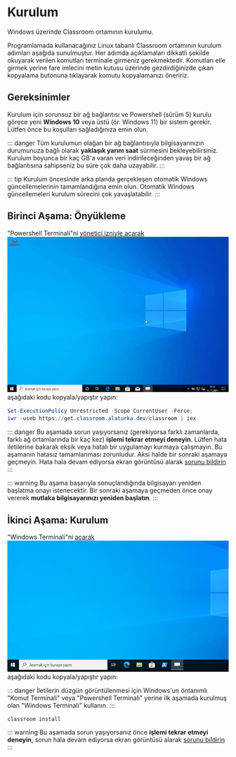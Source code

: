 # Kurulum

Windows üzerinde Classroom ortamının kurulumu.

Programlamada kullanacağınız Linux tabanlı Classroom ortamının kurulum adımları aşağıda sunulmuştur.  Her adımda
açıklamaları dikkatli şekilde okuyarak verilen komutları terminale girmeniz gerekmektedir.  Komutları elle girmek yerine
fare imlecini metin kutusu üzerinde gezdirdiğinizde çıkan kopyalama butonuna tıklayarak komutu kopyalamanızı öneririz.

## Gereksinimler

Kurulum için sorunsuz bir ağ bağlantısı ve Powershell (sürüm 5) kurulu görece yeni **Windows 10** veya üstü (ör. Windows
11) bir sistem gerekir. Lütfen önce bu koşulları sağladığınıza emin olun.

::: danger
Tüm kurulumun olağan bir ağ bağlantısıyla bilgisayarınızın durumunuza bağlı olarak **yaklaşık yarım saat** sürmesini
bekleyebilirsiniz. Kurulum boyunca bir kaç GB'a varan veri indirileceğinden yavaş bir ağ bağlantısına sahipseniz bu süre
çok daha uzayabilir.
:::

::: tip
Kurulum öncesinde arka planda gerçekleşen otomatik Windows güncellemelerinin tamamlandığına emin olun.  Otomatik Windows
güncellemeleri kurulum sürecini çok yavaşlatabilir.
:::

## Birinci Aşama: Önyükleme

"Powershell Terminali"ni <a class="popup" href="#">yönetici izniyle açarak<span><img class="gif" alt="powershell"
src="/images/powershell.gif"/></span></a> aşağıdaki kodu kopyala/yapıştır yapın:

```powershell
Set-ExecutionPolicy Unrestricted -Scope CurrentUser -Force;
iwr -useb https://get.classroom.alaturka.dev/classroom | iex
```

::: danger
Bu aşamada sorun yaşıyorsanız (gerekiyorsa farklı zamanlarda, farklı ağ ortamlarında bir kaç kez) **işlemi tekrar etmeyi
deneyin**.  Lütfen hata iletilerine bakarak eksik veya hatalı bir uygulamayı kurmaya çalışmayın.  Bu aşamanın hatasız
tamamlanması zorunludur.  Aksi halde bir sonraki aşamaya geçmeyin.  Hata hala devam ediyorsa ekran görüntüsü alarak
[sorunu bildirin](https://github.com/alaturka/windows/issues/new?template=bug.yml)
:::

::: warning
Bu aşama başarıyla sonuçlandığında bilgisayarı yeniden başlatma onayı istenecektir.  Bir sonraki aşamaya geçmeden önce
onay vererek **mutlaka bilgisayarınızı yeniden başlatın**.
:::

## İkinci Aşama: Kurulum

"Windows Terminali"ni <a class="popup" href="#">açarak<span><img class="gif" alt="windowsterminal"
src="/images/windowsterminal.gif"/></span></a> aşağıdaki kodu kopyala/yapıştır yapın:

::: danger
İletilerin düzgün görüntülenmesi için Windows'un öntanımlı "Komut Terminali" veya "Powershell Terminali" yerine ilk
aşamada kurulmuş olan "Windows Terminali" kullanın.
:::

```dos
classroom install
```

::: warning
Bu aşamada sorun yaşıyorsanız önce **işlemi tekrar etmeyi deneyin**, sorun hala devam ediyorsa ekran
görüntüsü alarak [sorunu bildirin](https://github.com/alaturka/windows/issues/new?template=bug.yml)
:::
